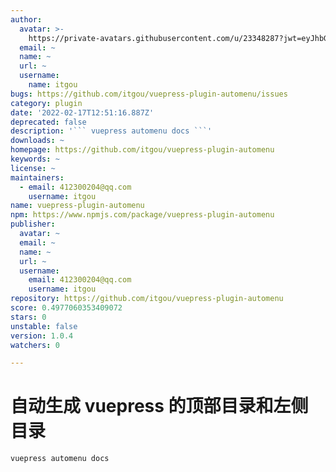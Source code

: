 ```yaml
---
author:
  avatar: >-
    https://private-avatars.githubusercontent.com/u/23348287?jwt=eyJhbGciOiJIUzI1NiIsInR5cCI6IkpXVCJ9.eyJpc3MiOiJnaXRodWIuY29tIiwiYXVkIjoicmF3LmdpdGh1YnVzZXJjb250ZW50LmNvbSIsImtleSI6ImtleTEiLCJleHAiOjE3MzQ2NzM1NjAsIm5iZiI6MTczNDY3MjM2MCwicGF0aCI6Ii91LzIzMzQ4Mjg3In0.pXWLUvqQWiNUsYXyD2d_veUC2Vnh3EC0QnAna_tud_w&v=4
  email: ~
  name: ~
  url: ~
  username:
    name: itgou
bugs: https://github.com/itgou/vuepress-plugin-automenu/issues
category: plugin
date: '2022-02-17T12:51:16.887Z'
deprecated: false
description: '``` vuepress automenu docs ```'
downloads: ~
homepage: https://github.com/itgou/vuepress-plugin-automenu
keywords: ~
license: ~
maintainers:
  - email: 412300204@qq.com
    username: itgou
name: vuepress-plugin-automenu
npm: https://www.npmjs.com/package/vuepress-plugin-automenu
publisher:
  avatar: ~
  email: ~
  name: ~
  url: ~
  username:
    email: 412300204@qq.com
    username: itgou
repository: https://github.com/itgou/vuepress-plugin-automenu
score: 0.4977060353409072
stars: 0
unstable: false
version: 1.0.4
watchers: 0

---
```


# 自动生成 vuepress 的顶部目录和左侧目录

```
vuepress automenu docs
```
